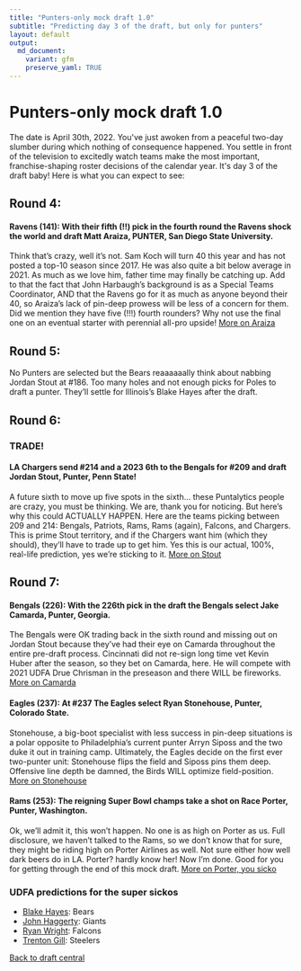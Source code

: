 ```yaml
---
title: "Punters-only mock draft 1.0"
subtitle: "Predicting day 3 of the draft, but only for punters"
layout: default
output:
  md_document:
    variant: gfm
    preserve_yaml: TRUE
---
```

# Punters-only mock draft 1.0
The date is April 30th, 2022. You've just awoken from a peaceful two-day slumber during which nothing of consequence happened. You settle in front of the television to excitedly watch teams make the most important, franchise-shaping roster decisions of the calendar year. It's day 3 of the draft baby! Here is what you can expect to see:

## Round 4:

#### Ravens (141): With their fifth (!!) pick in the fourth round the Ravens shock the world and draft Matt Araiza, PUNTER, San Diego State University. 

Think that’s crazy, well it’s not. Sam Koch will turn 40 this year and has not posted a top-10 season since 2017. He was also quite a bit below average in 2021. As much as we love him, father time may finally be catching up. Add to that the fact that John Harbaugh’s background is as a Special Teams Coordinator, AND that the Ravens go for it as much as anyone beyond their 40, so Araiza’s lack of pin-deep prowess will be less of a concern for them. Did we mention they have five (!!!) fourth rounders? Why not use the final one on an eventual starter with perennial all-pro upside! [More on Araiza](/draft_central/bigboard.html#matt-araiza)

## Round 5:
No Punters are selected but the Bears reaaaaaally think about nabbing Jordan Stout at #186. Too many holes and not enough picks for Poles to draft a punter. They’ll settle for Illinois’s Blake Hayes after the draft.

## Round 6:

### TRADE!
#### LA Chargers send #214 and a 2023 6th to the Bengals for #209 and draft Jordan Stout, Punter, Penn State! 

A future sixth to move up five spots in the sixth… these Puntalytics people are crazy, you must be thinking. We are, thank you for noticing. But here’s why this could ACTUALLY HAPPEN. Here are the teams picking between 209 and 214: Bengals, Patriots, Rams, Rams (again), Falcons, and Chargers. This is prime Stout territory, and if the Chargers want him (which they should), they’ll have to trade up to get him. Yes this is our actual, 100%, real-life prediction, yes we’re sticking to it. [More on Stout](/draft_central/bigboard.html#jordan-stout)

## Round 7:

#### Bengals (226): With the 226th pick in the draft the Bengals select **Jake Camarda**, Punter, Georgia. 

The Bengals were OK trading back in the sixth round and missing out on Jordan Stout because they’ve had their eye on Camarda throughout the entire pre-draft process. Cincinnati did not re-sign long time vet Kevin Huber after the season, so they bet on Camarda, here. He will compete with 2021 UDFA Drue Chrisman in the preseason and there WILL be fireworks. [More on Camarda](/draft_central/bigboard.html#jake-camarda)

#### Eagles (237): At #237 The Eagles select Ryan Stonehouse, Punter, Colorado State. 

Stonehouse, a big-boot specialist with less success in pin-deep situations is a polar opposite to Philadelphia’s current punter Arryn Siposs and the two duke it out in training camp. Ultimately, the Eagles decide on the first ever two-punter unit: Stonehouse flips the field and Siposs pins them deep. Offensive line depth be damned, the Birds WILL optimize field-position. [More on Stonehouse](/draft_central/bigboard.html#ryan-stonehouse)

#### Rams (253): The reigning Super Bowl champs take a shot on Race Porter, Punter, Washington. 

Ok, we’ll admit it, this won’t happen. No one is as high on Porter as us. Full disclosure, we haven’t talked to the Rams, so we don’t know that for sure, they might be riding high on Porter Airlines as well. Not sure either how well dark beers do in LA. Porter? hardly know her! Now I’m done. Good for you for getting through the end of this mock draft. [More on Porter, you sicko](/draft_central/bigboard.html#race-porter)

### UDFA predictions for the super sickos
- [Blake Hayes](/draft_central/bigboard.html#blake-hayes): Bears
- [John Haggerty](/draft_central/bigboard.html#john-haggerty): Giants
- [Ryan Wright](/draft_central/bigboard.html#ryan-wright): Falcons
- [Trenton Gill](/draft_central/bigboard.html#trenton-gill): Steelers

[Back to draft central](/draft_central.html)
